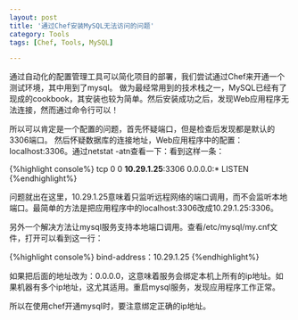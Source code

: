 ```yaml
---
layout: post
title: '通过Chef安装MySQL无法访问的问题'
category: Tools
tags: [Chef, Tools, MySQL]

---
```


通过自动化的配置管理工具可以简化项目的部署，我们尝试通过Chef来开通一个测试环境，其中用到了mysql。
做为最经常用到的技术栈之一，MySQL已经有了现成的cookbook，其安装也较为简单。然后安装成功之后，发现Web应用程序无法连接，然而通过命令行可以！

所以可以肯定是一个配置的问题，首先怀疑端口，但是检查后发现都是默认的3306端口。
然后怀疑数据库的连接地址，Web应用程序中的配置：localhost:3306。通过netstat -atn查看一下：看到这样一条：

{%highlight console%}
tcp   0   0 <strong>10.29.1.25</strong>:3306    0.0.0.0:*   LISTEN 
{%endhighlight%}

问题就出在这里，10.29.1.25意味着只监听远程网络的端口调用，而不会监听本地端口。最简单的方法是把应用程序中的localhost:3306改成10.29.1.25:3306。

另外一个解决方法让mysql服务支持本地端口调用。查看/etc/mysql/my.cnf文件，打开可以看到这一行：

{%highlight console%}
bind-address：10.29.1.25
{%endhighlight%}

如果把后面的地址改为：0.0.0.0，这意味着服务会绑定本机上所有的ip地址。如果机器有多个ip地址，这尤其适用。重启mysql服务，发现应用程序工作正常。

所以在使用chef开通mysql时，要注意绑定正确的ip地址。

